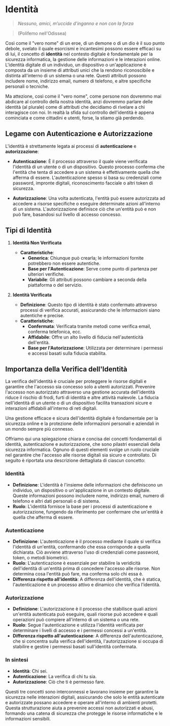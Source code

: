 <!---
status: READY
-->

# Identità


> *Nessuno, amici, m’uccide d’inganno e non con la forza*

> (Polifemo nell'Odissea)


Così come il "vero nome" di un eroe, di un demone o di un dio è il suo punto debole, svelato il quale esorcismi e incantesimi possono essere efficaci su di lui, il concetto di **identità** nel contesto digitale è fondamentale per la sicurezza informatica, la gestione delle informazioni e le interazioni online. L'identità digitale di un individuo, un dispositivo o un'applicazione è composta da un insieme di attributi unici che la rendono riconoscibile e distinta all'interno di un sistema o una rete. Questi attributi possono includere nome, indirizzo email, numero di telefono, e altre specifiche personali o tecniche.

Ma attezione, così come il "vero nome", come persone non dovremmo mai abdicare al controllo della nostra identità, anzi dovremmo parlare delle identità (al plurale) come di attributi che decidiamo di rivelare a chi interagisce con noi. In realtà la sfida sul controllo dell'identità è appena cominciata e come cittadini e utenti, forse, la stiamo già perdendo.

## Legame con Autenticazione e Autorizzazione

L'identità è strettamente legata ai processi di **autenticazione** e **autorizzazione**:

- **Autenticazione**: È il processo attraverso il quale viene verificata l'identità di un utente o di un dispositivo. Questo processo conferma che l'entità che tenta di accedere a un sistema è effettivamente quella che afferma di essere. L'autenticazione spesso si basa su credenziali come password, impronte digitali, riconoscimento facciale o altri token di sicurezza.
  
- **Autorizzazione**: Una volta autenticata, l'entità può essere autorizzata ad accedere a risorse specifiche o eseguire determinate azioni all'interno di un sistema. L'autorizzazione definisce ciò che un'entità può e non può fare, basandosi sul livello di accesso concesso.

## Tipi di Identità

1. **Identità Non Verificata**
   - **Caratteristiche**:
     - **Generica**: Chiunque può crearla; le informazioni fornite potrebbero non essere autentiche.
     - **Base per l'Autenticazione**: Serve come punto di partenza per ulteriori verifiche.
     - **Variabile**: Gli attributi possono cambiare a seconda della piattaforma o del servizio.
   
2. **Identità Verificata**
   - **Definizione**: Questo tipo di identità è stato confermato attraverso processi di verifica accurati, assicurando che le informazioni siano autentiche e precise.
   - **Caratteristiche**:
     - **Confermata**: Verificata tramite metodi come verifica email, conferma telefonica, ecc.
     - **Affidabile**: Offre un alto livello di fiducia nell'autenticità dell'entità.
     - **Base per l'Autorizzazione**: Utilizzata per determinare i permessi e accessi basati sulla fiducia stabilita.

## Importanza della Verifica dell'Identità

La verifica dell'identità è cruciale per proteggere le risorse digitali e garantire che l'accesso sia concesso solo a utenti autorizzati. Prevenire l'accesso non autorizzato attraverso una gestione accurata dell'identità riduce il rischio di frodi, furti di identità e altre attività malevole. La fiducia nell'identità di un utente o di un dispositivo facilita transazioni sicure e interazioni affidabili all'interno di reti digitali.

Una gestione efficace e sicura dell'identità digitale è fondamentale per la sicurezza online e la protezione delle informazioni personali e aziendali in un mondo sempre più connesso.


Offriamo qui una spiegazione chiara e concisa dei concetti fondamentali di identità, autenticazione e autorizzazione, che sono pilastri essenziali della sicurezza informatica. Ognuno di questi elementi svolge un ruolo cruciale nel garantire che l'accesso alle risorse digitali sia sicuro e controllato. Di seguito è riportata una descrizione dettagliata di ciascun concetto:

### Identità
- **Definizione**: L'identità è l'insieme delle informazioni che definiscono un individuo, un dispositivo o un'applicazione in un contesto digitale. Queste informazioni possono includere nome, indirizzo email, numero di telefono e altri dati personali o di sistema.
- **Ruolo**: L'identità fornisce la base per i processi di autenticazione e autorizzazione, fungendo da riferimento per confermare che un'entità è quella che afferma di essere.

### Autenticazione
- **Definizione**: L'autenticazione è il processo mediante il quale si verifica l'identità di un'entità, confermando che essa corrisponde a quella dichiarata. Ciò avviene attraverso l'uso di credenziali come password, token, o metodi biometrici.
- **Ruolo**: L'autenticazione è essenziale per stabilire la veridicità dell'identità di un'entità prima di concedere l'accesso alle risorse. Non determina cosa l'entità può fare, ma conferma solo chi essa è.
- **Differenza rispetto all'identità**: A differenza dell'identità, che è statica, l'autenticazione è un processo attivo e dinamico che verifica l'identità.

### Autorizzazione
- **Definizione**: L'autorizzazione è il processo che stabilisce quali azioni un'entità autenticata può eseguire, quali risorse può accedere e quali operazioni può compiere all'interno di un sistema o una rete.
- **Ruolo**: Segue l'autenticazione e utilizza l'identità verificata per determinare i livelli di accesso e i permessi concessi a un'entità.
- **Differenza rispetto all'autenticazione**: A differenza dell'autenticazione, che si concentra sulla verifica dell'identità, l'autorizzazione si occupa di stabilire e gestire i permessi basati sull'identità confermata.

### In sintesi
- **Identità**: Chi sei.
- **Autenticazione**: La verifica di chi tu sia.
- **Autorizzazione**: Ciò che ti è permesso fare.

Questi tre concetti sono interconnessi e lavorano insieme per garantire la sicurezza nelle interazioni digitali, assicurando che solo le entità autenticate e autorizzate possano accedere e operare all'interno di ambienti protetti. Questa strutturazione aiuta a prevenire accessi non autorizzati e abusi, formando una catena di sicurezza che protegge le risorse informatiche e le informazioni sensibili.

